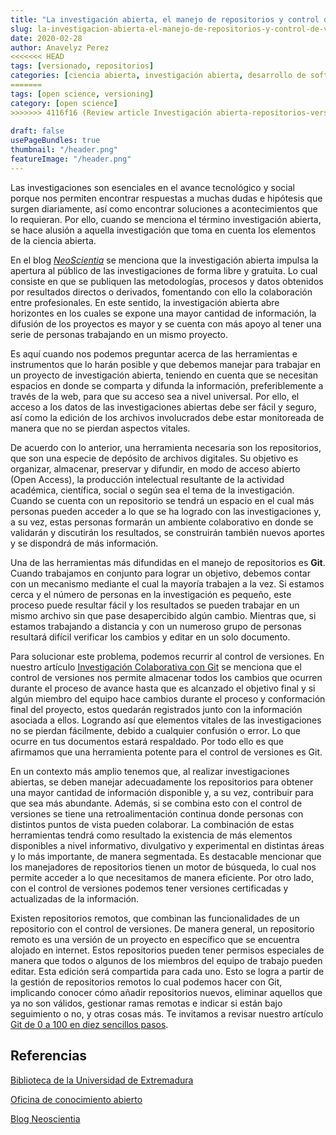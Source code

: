 ```yaml
---
title: "La investigación abierta, el manejo de repositorios y control de versiones"
slug: la-investigacion-abierta-el-manejo-de-repositorios-y-control-de-versiones
date: 2020-02-28
author: Anavelyz Perez
<<<<<<< HEAD
tags: [versionado, repositorios]
categories: [ciencia abierta, investigación abierta, desarrollo de software, control de versiones]
=======
tags: [open science, versioning]
category: [open science]
>>>>>>> 4116f16 (Review article Investigación abierta-repositorios-versiones)
 
draft: false
usePageBundles: true
thumbnail: "/header.png"
featureImage: "/header.png"
---
```



<!-- # La investigación abierta, el manejo de repositorios y control de versiones -->
<!-- **Por Anavelyz Perez** -->



Las investigaciones son esenciales en el avance tecnológico y social
porque nos permiten encontrar respuestas a muchas dudas e hipótesis que
surgen diariamente, así como encontrar soluciones a acontecimientos que
lo requieran. Por ello, cuando se menciona el término investigación
abierta, se hace alusión a aquella investigación que toma en cuenta los
elementos de la ciencia abierta.

<!-- TEASER_END -->

En el blog [*NeoScientia*](https://neoscientia.com/ciencia-abierta/) se
menciona que la investigación abierta impulsa la apertura al público de
las investigaciones de forma libre y gratuita. Lo cual consiste en que
se publiquen las metodologías, procesos y datos obtenidos por resultados
directos o derivados, fomentando con ello la colaboración entre
profesionales. En este sentido, la investigación abierta abre horizontes
en los cuales se expone una mayor cantidad de información, la difusión
de los proyectos es mayor y se cuenta con más apoyo al tener una serie
de personas trabajando en un mismo proyecto.

Es aquí cuando nos podemos preguntar acerca de las herramientas e
instrumentos que lo harán posible y que debemos manejar para trabajar en
un proyecto de investigación abierta, teniendo en cuenta que se
necesitan espacios en donde se comparta y difunda la información,
preferiblemente a través de la web, para que su acceso sea a nivel
universal. Por ello, el acceso a los datos de las investigaciones
abiertas debe ser fácil y seguro, así como la edición de los archivos
involucrados debe estar monitoreada de manera que no se pierdan aspectos
vitales.

De acuerdo con lo anterior, una herramienta necesaria son los
repositorios, que son una especie de depósito de archivos digitales. Su
objetivo es organizar, almacenar, preservar y difundir, en modo de
acceso abierto (Open Access), la producción intelectual resultante de la
actividad académica, científica, social o según sea el tema de la
investigación. Cuando se cuenta con un repositorio se tendrá un espacio
en el cual más personas pueden acceder a lo que se ha logrado con las
investigaciones y, a su vez, estas personas formarán un ambiente
colaborativo en donde se validarán y discutirán los resultados, se
construirán también nuevos aportes y se dispondrá de más información.

Una de las herramientas más difundidas en el manejo de repositorios es
**Git**. Cuando trabajamos en conjunto para lograr un objetivo, debemos
contar con un mecanismo mediante el cual la mayoría trabajen a la vez.
Si estamos cerca y el número de personas en la investigación es pequeño,
este proceso puede resultar fácil y los resultados se pueden trabajar en
un mismo archivo sin que pase desapercibido algún cambio. Mientras que,
si estamos trabajando a distancia y con un numeroso grupo de personas
resultará difícil verificar los cambios y editar en un solo documento.

Para solucionar este problema, podemos recurrir al control de versiones.
En nuestro artículo [Investigación Colaborativa con Git](https://opensciencelabs.org/blog/investigacion-colaborativa-con-git/)
se menciona que el control de versiones nos permite almacenar todos los
cambios que ocurren durante el proceso de avance hasta que es alcanzado
el objetivo final y si algún miembro del equipo hace cambios durante el
proceso y conformación final del proyecto, estos quedarán registrados
junto con la información asociada a ellos. Logrando así que elementos
vitales de las investigaciones no se pierdan fácilmente, debido a cualquier
confusión o error. Lo que ocurre en tus documentos estará respaldado.
Por todo ello es que afirmamos que una herramienta potente para el
control de versiones es Git.

En un contexto más amplio tenemos que, al realizar investigaciones
abiertas, se deben manejar adecuadamente los repositorios para obtener
una mayor cantidad de información disponible y, a su vez, contribuir
para que sea más abundante. Además, si se combina esto con el control de
versiones se tiene una retroalimentación continua donde personas con
distintos puntos de vista pueden colaborar. La combinación de estas
herramientas tendrá como resultado la existencia de más elementos
disponibles a nivel informativo, divulgativo y experimental en distintas
áreas y lo más importante, de manera segmentada. Es destacable mencionar
que los manejadores de repositorios tienen un motor de búsqueda, lo cual
nos permite acceder a lo que necesitamos de manera eficiente. Por otro
lado, con el control de versiones podemos tener versiones certificadas y
actualizadas de la información.

Existen repositorios remotos, que combinan las funcionalidades de un
repositorio con el control de versiones. De manera general, un
repositorio remoto es una versión de un proyecto en específico que se
encuentra alojado en internet. Estos repositorios pueden tener permisos
especiales de manera que todos o algunos de los miembros del equipo de
trabajo pueden editar. Esta edición será compartida para cada uno. Esto
se logra a partir de la gestión de repositorios remotos lo cual podemos
hacer con Git, implicando conocer cómo añadir repositorios nuevos,
eliminar aquellos que ya no son válidos, gestionar ramas remotas e
indicar si están bajo seguimiento o no, y otras cosas más. Te invitamos
a revisar nuestro artículo [Git de 0 a 100 en diez sencillos
pasos](https://opensciencelabs.org/blog/git-de-en-diez-sencillos-pasos/).

## Referencias

[Biblioteca de la Universidad de Extremadura](https://biblioguias.unex.es/c.php?g=572093&p=3944864)

[Oficina de conocimiento abierto](http://oca.unc.edu.ar/2018/08/21/repositorios-de-datos-de-investigacion-y-de-ciencia-abierta/)

[Blog Neoscientia](https://neoscientia.com/ciencia-abierta/)
